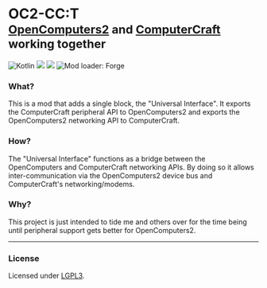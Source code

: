 # OC2-CC:T <br> <sup>[OpenComputers2](https://github.com/fnuecke/oc2) and [ComputerCraft](https://github.com/cc-tweaked/CC-Tweaked) working together</sup>

![Kotlin](https://img.shields.io/badge/kotlin-2D2D2D.svg?style=for-the-badge&logo=kotlin&logoColor=E04E14) [![](https://cf.way2muchnoise.eu/573374.svg)](https://www.curseforge.com/minecraft/mc-mods/oc2-cc-t) [![](https://cf.way2muchnoise.eu/versions/573374.svg)](https://www.curseforge.com/minecraft/mc-mods/oc2-cc-t) ![Mod loader: Forge](https://img.shields.io/static/v1?style=flat-square&label=Mod%20Loader&message=Forge&labelColor=2D2D2D&color=E04E14)

### What?
This is a mod that adds a single block, the "Universal Interface". It exports the ComputerCraft peripheral API to OpenComputers2 and exports the OpenComputers2 networking API to ComputerCraft.

### How?
The "Universal Interface" functions as a bridge between the OpenComputers and ComputerCraft networking APIs. By doing so it allows inter-communication via the OpenComputers2 device bus and ComputerCraft's networking/modems.

### Why?
This project is just intended to tide me and others over for the time being until peripheral support gets better for OpenComputers2.


---
### License

Licensed under [LGPL3](/LICENSE).
